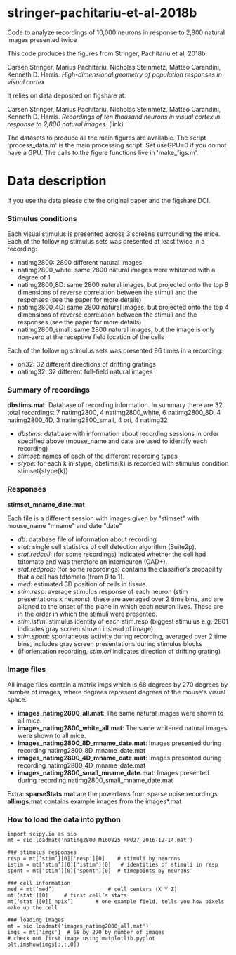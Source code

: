 # stringer-pachitariu-et-al-2018b
Code to analyze recordings of 10,000 neurons in response to 2,800 natural images presented twice

This code produces the figures from Stringer, Pachitariu et al, 2018b:

Carsen Stringer, Marius Pachitariu, Nicholas Steinmetz, Matteo Carandini, Kenneth D. Harris. *High-dimensional geometry of population responses in visual cortex*

It relies on data deposited on figshare at:

Carsen Stringer, Marius Pachitariu, Nicholas Steinmetz, Matteo Carandini, Kenneth D. Harris. *Recordings of ten thousand neurons in visual cortex in response to 2,800 natural images.* (link)

The datasets to produce all the main figures are available. The script 'process_data.m' is the main processing script. Set useGPU=0 if you do not have a GPU. The calls to the figure functions live in 'make_figs.m'.


# Data description 

If you use the data please cite the original paper and the figshare DOI.

### Stimulus conditions  

Each visual stimulus is presented across 3 screens surrounding the mice. Each of the following stimulus sets was presented at least twice in a recording: 
- natimg2800: 2800 different natural images 
- natimg2800_white: same 2800 natural images were whitened with a degree of 1 
- natimg2800_8D: same 2800 natural images, but projected onto the top 8 dimensions of reverse correlation between the stimuli and the responses (see the paper for more details) 
- natimg2800_4D: same 2800 natural images, but projected onto the top 4 dimensions of reverse correlation between the stimuli and the responses (see the paper for more details) 
- natimg2800_small: same 2800 natural images, but the image is only non-zero at the receptive field location of the cells 

Each of the following stimulus sets was presented 96 times in a recording: 
- ori32: 32 different directions of drifting gratings 
- natimg32: 32 different full-field natural images 

### Summary of recordings

**dbstims.mat**: Database of recording information. In summary there are 32 total recordings: 7 natimg2800, 4 natimg2800_white, 6 natimg2800_8D, 4 natimg2800_4D, 3 natimg2800_small, 4 ori, 4 natimg32 
- *dbstims*: database with information about recording sessions in order specified above (mouse_name and date are used to identify each recording)
- *stimset*: names of each of the different recording types 
- *stype*: for each k in stype, dbstims(k) is recorded with stimulus condition stimset{stype(k)} 

### Responses

**stimset_mname_date.mat**

Each file is a different session with images given by "stimset" with mouse_name "mname" and date "date" 
- *db*: database file of information about recording 
- *stat*: single cell statistics of cell detection algorithm (Suite2p). 
- *stat.redcell*: (for some recordings) indicated whether the cell had tdtomato and was therefore an interneuron (GAD+).  
- *stat.redprob*: (for some recordings) contains the classifier’s probability that a cell has tdtomato (from 0 to 1).  
- *med*: estimated 3D position of cells in tissue.  
- *stim.resp*: average stimulus response of each neuron (stim presentations x neurons), these are averaged over 2 time bins, and are aligned to the onset of the plane in which each neuron lives. These are in the order in which the stimuli were presented. 
- *stim.istim*: stimulus identity of each stim.resp (biggest stimulus e.g. 2801 indicates gray screen shown instead of image) 
- *stim.spont*: spontaneous activity during recording, averaged over 2 time bins, includes gray screen presentations during stimulus blocks 
- (if orientation recording, *stim.ori* indicates direction of drifting grating) 

### Image files 

All image files contain a matrix imgs which is 68 degrees by 270 degrees by number of images, where degrees represent degrees of the mouse's visual space. 
- **images_natimg2800_all.mat**: The same natural images were shown to all mice.
- **images_natimg2800_white_all.mat**: The same whitened natural images were shown to all mice.
- **images_natimg2800_8D_mname_date.mat**: Images presented during recording natimg2800_8D_mname_date.mat 
- **images_natimg2800_4D_mname_date.mat**: Images presented during recording natimg2800_4D_mname_date.mat 
- **images_natimg2800_small_mname_date.mat**: Images presented during recording natimg2800_small_mname_date.mat 

Extra: **sparseStats.mat** are the powerlaws from sparse noise recordings; **allimgs.mat** contains example images from the images*.mat 


### How to load the data into python
```
import scipy.io as sio
mt = sio.loadmat('natimg2800_M160825_MP027_2016-12-14.mat')

### stimulus responses
resp = mt[‘stim’][0]['resp'][0]    # stimuli by neurons
istim = mt[‘stim’][0]['istim'][0]   # identities of stimuli in resp
spont = mt[‘stim’][0]['spont'][0]  # timepoints by neurons

### cell information
med = mt[‘med’]                 # cell centers (X Y Z)
mt[‘stat’][0]     # first cell’s stats
mt[‘stat’][0][‘npix’]       # one example field, tells you how pixels make up the cell

### loading images
mt = sio.loadmat('images_natimg2800_all.mat')
imgs = mt['imgs']  # 68 by 270 by number of images
# check out first image using matplotlib.pyplot
plt.imshow(imgs[:,:,0])

```
